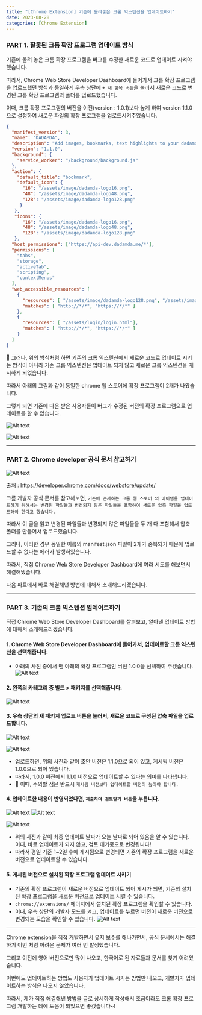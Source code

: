 ```yaml
---
title: "[Chrome Extension] 기존에 올려놓은 크롬 익스텐션을 업데이트하기"
date: 2023-08-28
categories: [Chrome Extension]
---
```

### PART 1. 잘못된 크롬 확장 프로그램 업데이트 방식

기존에 올려 놓은 크롬 확장 프로그램을 버그를 수정한 새로운 코드로 업데이트 시켜야 했습니다.

따라서, Chrome Web Store Developer Dashboard에 들어가서 크롬 확장 프로그램을 업로드했던 방식과 동일하게 우측 상단에 `+ 새 항목 버튼`을 눌러서 새로운 코드로 변경된 크롬 확장 프로그램의 폴더를 업로드했습니다.

이때, 크롬 확장 프로그램의 버전을 이전(version : 1.0.1)보다 높게 하여 version 1.1.0으로 설정하여 새로운 파일의 확장 프로그램을 업로드시켜주었습니다.

```json
{
  "manifest_version": 3,
  "name": "DADAMDA",
  "description": "Add images, bookmarks, text highlights to your dadamda script book.",
  "version": "1.1.0",
  "background": {
    "service_worker": "/background/background.js"
  },
  "action": {
    "default_title": "bookmark",
    "default_icon": {
      "16": "/assets/image/dadamda-logo16.png",
      "48": "/assets/image/dadamda-logo48.png",
      "128": "/assets/image/dadamda-logo128.png"
     }
   },
   "icons": {
      "16": "/assets/image/dadamda-logo16.png",
      "48": "/assets/image/dadamda-logo48.png",
      "128": "/assets/image/dadamda-logo128.png"
   },
  "host_permissions": ["https://api-dev.dadamda.me/*"],
  "permissions": [
    "tabs",
    "storage",
    "activeTab",
    "scripting",
    "contextMenus"
  ],
  "web_accessible_resources": [
    {
      "resources": [ "/assets/image/dadamda-logo128.png", "/assets/image/icon/shortcutIcon.svg" ],
      "matches": [ "http://*/*", "https://*/*" ]
    },
    {
      "resources": [ "/assets/login/login.html"],
      "matches": [ "http://*/*", "https://*/*" ]
    }
  ]
}
```

🚨 그러나, 위의 방식처럼 하면 기존의 크롬 익스텐션에서 새로운 코드로 업데이트 시키는 방식이 아니라 기존 크롬 익스텐션은 업데이트 되지 않고 새로운 크롬 익스텐션을 게시하게 되었습니다. 

따라서 아래의 그림과 같이 동일한 chrome 웹 스토어에 확장 프로그램이 2개가 나왔습니다. 

그렇게 되면 기존에 다운 받은 사용자들이 버그가 수정된 버전의 확장 프로그램으로 업데이트를 할 수 없습니다.

![Alt text](/assets/img/2023-08-28-02/image-10.png)

![Alt text](/assets/img/2023-08-28-02/image-11.png)

---

### PART 2. Chrome developer 공식 문서 참고하기

![Alt text](/assets/img/2023-08-28-02/image-2.png)

출처 : <a href="https://developer.chrome.com/docs/webstore/update/"> https://developer.chrome.com/docs/webstore/update/ </a>

크롬 개발자 공식 문서를 참고해보면, `기존에 존재하는 크롬 웹 스토어 의 아이템을 업데이트하기 위해서는 변경된 파일들과 변경되지 않은 파일들을 포함하여 새로운 압축 파일을 업로드해야 한다고 했습니다.` 

따라서 이 글을 읽고 변경된 파일들과 변경되지 않은 파일들을 두 개 다 포함해서 압축 폴더를 만들어서 업로드했습니다.

그러나, 이러한 경우 동일한 이름의 manifest.json 파일이 2개가 중복되기 때문에 업로드할 수 없다는 에러가 발생하였습니다.

따라서, 직접 Chrome Web Store Developer Dashboard에 여러 시도를 해보면서 해결해냈습니다.

다음 파트에서 바로 해결해낸 방법에 대해서 소개해드리겠습니다.

---

### PART 3. 기존의 크롬 익스텐션 업데이트하기

직접 Chrome Web Store Developer Dashboard를 살펴보고, 알아낸 업데이트 방법에 대해서 소개해드리겠습니다.

#### 1. Chrome Web Store Developer Dashboard에 들어가서, 업데이트할 크롬 익스텐션을 선택해줍니다.

- 아래의 사진 중에서 맨 아래의 확장 프로그램인 버전 1.0.0을 선택하여 주겠습니다.
![Alt text](/assets/img/2023-08-28-02/image-10.png)

#### 2. 왼쪽의 카테고리 중 빌드 > 패키지를 선택해줍니다.
![Alt text](/assets/img/2023-08-28-02/image-3.png)

#### 3. 우측 상단의 새 패키지 업로드 버튼을 눌러서, 새로운 코드로 구성된 압축 파일을 업로드합니다.

![Alt text](/assets/img/2023-08-28-02/image-4.png)

![Alt text](/assets/img/2023-08-28-02/image-8.png)

- 업로드하면, 위의 사진과 같이 초안 버전은 1.1.0으로 되어 있고, 게시됨 버전은 1.0.0으로 되어 있습니다.
- 따라서, 1.0.0 버전에서 1.1.0 버전으로 업데이트할 수 있다는 의미를 나타냅니다.
- 🚨 이때, 주의할 점은 반드시 `게시됨 버전보다 업데이트할 버전이 높아야 합니다.` 

#### 4. 업데이트한 내용이 반영되었다면, `제출하여 검토받기 버튼`을 누릅니다.

![Alt text](/assets/img/2023-08-28-02/image-6.png)
![Alt text](/assets/img/2023-08-28-02/image-7.png)

![Alt text](/assets/img/2023-08-28-02/image-5.png)

- 위의 사진과 같이 최종 업데이트 날짜가 오늘 날짜로 되어 있음을 알 수 있습니다.
이때, 바로 업데이트가 되지 않고, 검토 대기중으로 변경됩니다! 
- 따라서 평일 기준 1~2일 후에 게시됨으로 변경되면 기존의 확장 프로그램을 새로운 버전으로 업데이트할 수 있습니다.

#### 5. 게시된 버전으로 설치된 확장 프로그램 업데이트 시키기
- 기존의 확장 프로그램이 새로운 버전으로 업데이트 되어 게시가 되면, 기존의 설치된 확장 프로그램을 새로운 버전으로 업데이트 시킬 수 있습니다.
- `chrome://extensions/` 페이지에서 설치된 확장 프로그램을 확인할 수 있습니다.
- 이때, 우측 상단의 개발자 모드를 켜고, 업데이트를 누르면 버전이 새로운 버전으로 변경되는 모습을 확인할 수 있습니다.
![Alt text](/assets/img/2023-08-28-02/image-9.png)

---

Chrome extension을 직접 개발하면서 유지 보수를 해나가면서, 공식 문서에서는 해결하기 이번 처럼 어려운 문제가 여러 번 발생했습니다. 

그리고 이전에 영어 버전으로만 많이 나오고, 한국어로 된 자료들과 문서를 찾기 어려웠습니다. 

이번에도 업데이트하는 방법도 사용자가 업데이트 시키는 방법만 나오고, 개발자가 업데이트하는 방식은 나오지 않았습니다.

따라서, 제가 직접 해결해낸 방법을 글로 상세하게 작성해서 조금이라도 크롬 확장 프로그램 개발하는 데에 도움이 되었으면 좋겠습니다~!